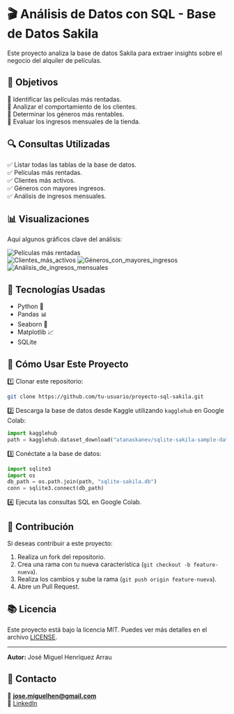 # 🎬 Análisis de Datos con SQL - Base de Datos Sakila

Este proyecto analiza la base de datos Sakila para extraer insights sobre el negocio del alquiler de películas.  

## 📌 Objetivos
🔹 Identificar las películas más rentadas.  
🔹 Analizar el comportamiento de los clientes.  
🔹 Determinar los géneros más rentables.  
🔹 Evaluar los ingresos mensuales de la tienda.  

## 🔍 Consultas Utilizadas
✅ Listar todas las tablas de la base de datos.  
✅ Películas más rentadas.  
✅ Clientes más activos.  
✅ Géneros con mayores ingresos.  
✅ Análisis de ingresos mensuales.  

## 📊 Visualizaciones  
Aquí algunos gráficos clave del análisis:

![Películas más rentadas](Imagenes%20Gr%C3%A1ficos/peliculas_mas_rentadas.png)  
![Clientes_más_activos](Imagenes%20Gr%C3%A1ficos/clientes_mas_activos.png)
![Géneros_con_mayores_ingresos](Imagenes%20Gr%C3%A1ficos/generos_con_mas%20ingresos.png)
![Análisis_de_ingresos_mensuales](Imagenes%20Gr%C3%A1ficos/ingresos_mensulaes_tienda.png) 

## 🚀 Tecnologías Usadas
- Python 🐍
- Pandas 📊
- Seaborn 🎨
- Matplotlib 📈
- SQLite

## 🚀 Cómo Usar Este Proyecto  
1️⃣ Clonar este repositorio:  
```bash
git clone https://github.com/tu-usuario/proyecto-sql-sakila.git
```
2️⃣ Descarga la base de datos desde Kaggle utilizando `kagglehub` en Google Colab:  
```python
import kagglehub
path = kagglehub.dataset_download("atanaskanev/sqlite-sakila-sample-database")
```
3️⃣ Conéctate a la base de datos:  
```python
import sqlite3
import os
db_path = os.path.join(path, "sqlite-sakila.db")
conn = sqlite3.connect(db_path)
```
4️⃣ Ejecuta las consultas SQL en Google Colab.  

## 📝 Contribución  
Si deseas contribuir a este proyecto:  
1. Realiza un fork del repositorio.  
2. Crea una rama con tu nueva característica (`git checkout -b feature-nueva`).  
3. Realiza los cambios y sube la rama (`git push origin feature-nueva`).  
4. Abre un Pull Request.  

## 📚 Licencia  
Este proyecto está bajo la licencia MIT. Puedes ver más detalles en el archivo [LICENSE](LICENSE).  

---  
**Autor:** José Miguel Henríquez Arrau

## 📢 Contacto
📩 **jose.miguelhen@gmail.com**  
🔗 [LinkedIn](https://www.linkedin.com/in/jos%C3%A9-miguel-henr%C3%ADquez-arrau-sociologo-fullstack-web/)  



